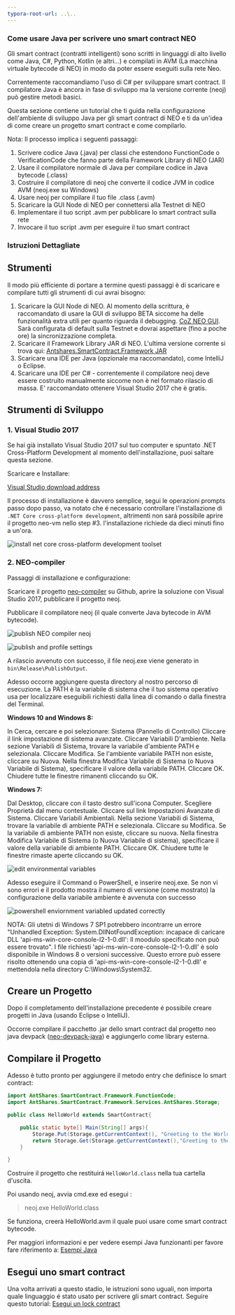 ```yaml
---
typora-root-url: ..\..
---
```


### Come usare Java per scrivere uno smart contract NEO

Gli smart contract (contratti intelligenti) sono scritti in linguaggi di alto livello come Java, C#, Python, Kotlin (e altri...) e compilati in AVM (La macchina virtuale bytecode di NEO) in modo da poter essere eseguiti sulla rete Neo. 

Correntemente raccomandiamo l'uso di C# per sviluppare smart contract. Il compilatore Java è ancora in fase di sviluppo ma la versione corrente (neoj) può gestire metodi basici.

Questa sezione contiene un tutorial che ti guida nella configurazione dell'ambiente di sviluppo Java per gli smart contract di NEO e ti da un'idea di ​​come creare un progetto smart contract e come compilarlo.

Nota: Il processo implica i seguenti passaggi:
1. Scrivere codice Java (.java) per classi che estendono FunctionCode o VerificationCode che fanno parte della Framework Library di NEO (JAR)
2. Usare il compilatore normale di Java per compilare codice in Java bytecode (.class)
3. Costruire il compilatore di neoj che converte il codice JVM in codice AVM (neoj.exe su Windows)
4. Usare neoj per compilare il tuo file .class (.avm)
5. Scaricare la GUI Node di NEO per connettersi alla Testnet di NEO
6. Implementare il tuo script .avm per pubblicare lo smart contract sulla rete
7. Invocare il tuo script .avm per eseguire il tuo smart contract

### Istruzioni Dettagliate

## Strumenti

Il modo più efficiente di portare a termine questi passaggi è di scaricare e compilare tutti gli strumenti di cui avrai bisogno:

1. Scaricare la GUI Node di NEO. Al momento della scrittura, è raccomandato di usare la GUI di sviluppo BETA siccome ha delle funzionalità extra utili per quanto riguarda il debugging. [CoZ NEO GUI](https://github.com/CityOfZion/neo-gui-developer). Sarà configurata di default sulla Testnet e dovrai aspettare (fino a poche ore) la sincronizzazione completa.
2. Scaricare il Framework Library JAR di NEO. L'ultima versione corrente si trova qui: [Antshares.SmartContract.Framework JAR](https://github.com/CityOfZion/neo-java-sdk/blob/master/target/org.neo.smartcontract.framework.jar)
3. Scaricare una IDE per Java (opzionale ma raccomandato), come IntelliJ o Eclipse.
4. Scaricare una IDE per C# - correntemente il compilatore neoj deve essere costruito manualmente siccome non è nel formato rilascio di massa. E' raccomandato ottenere Visual Studio 2017 che è gratis.

## Strumenti di Sviluppo

### 1. Visual Studio 2017

Se hai già installato Visual Studio 2017 sul tuo computer e spuntato .NET Cross-Platform Development al momento dell'installazione, puoi saltare questa sezione.

Scaricare e Installare:

[Visual Studio download address](https://www.visualstudio.com/products/visual-studio-community-vs)

Il processo di installazione è davvero semplice, segui le operazioni prompts passo dopo passo, va notato che é necessario controllare l'installazione di `.NET Core cross-platform development`, altrimenti non sará possibile aprire il progetto neo-vm nello step #3. l'installazione richiede da dieci minuti fino a un'ora.

![install net core cross-platform development toolset](/assets/install_core_cross_platform_development_toolset.png)

### 2. NEO-compiler

Passaggi di installazione e configurazione:

Scaricare il progetto [neo-compiler](https://github.com/neo-project/neo-compiler) su Github, aprire la soluzione con Visual Studio 2017, pubblicare il progetto neoj.

Pubblicare il compilatore neoj (il quale converte Java bytecode in AVM bytecode).

![publish NEO compiler neoj](/assets/publish_neo_compiler_neoj.png)

![publish and profile settings](/assets/publish_and_profile_settings.png)

A rilascio avvenuto con successo, il file neoj.exe viene generato in `bin\Release\PublishOutput`.

Adesso occorre aggiungere questa directory al nostro percorso di esecuzione. La PATH è la variabile di sistema che il tuo sistema operativo usa per localizzare eseguibili richiesti dalla linea di comando o dalla finestra del Terminal.

**Windows 10 and Windows 8:**

  In Cerca, cercare e poi selezionare: Sistema (Pannello di Controllo)
  Cliccare il link impostazione di sistema avanzate.
  Cliccare Variabili D'ambiente. Nella sezione Variabili di Sistema, trovare la variabile d'ambiente PATH e selezionala. Cliccare Modifica. Se l'ambiente variabile PATH non esiste, cliccare su Nuova.
   Nella finestra Modifica Variabile di Sistema (o Nuova Variabile di Sistema), specificare il valore della variabile PATH. Cliccare OK. Chiudere tutte le finestre rimanenti cliccando su OK.

**Windows 7:**

  Dal Desktop, cliccare con il tasto destro sull'icona Computer. 
  Scegliere Proprietà dal menu contestuale.
  Cliccare sul link Impostazioni Avanzate di Sistema.
  Cliccare Variabili Ambientali. Nella sezione Variabili di Sistema, trovare la variabile di ambiente PATH e selezionala. Cliccare su Modifica. Se la variabile di ambiente PATH non esiste, cliccare su nuova.
  Nella finestra Modifica Variabile di Sistema (o Nuova Variabile di sistema), specificare il valore della variabile di ambiente PATH. Cliccare OK. Chiudere tutte le finestre rimaste aperte cliccando su OK.

![edit environmental variables](/assets/edit_environmental_variables.png)

Adesso eseguire il Command o PowerShell, e inserire neoj.exe. Se non vi sono errori e il prodotto mostra il numero di versione (come mostrato) la configurazione della variabile ambiente è avvenuta con successo

![powershell enviornment variabled updated correctly](/assets/powershell_enviornment_variabled_updated_correctly.png)

NOTA: Gli utetni di Windows 7 SP1 potrebbero incontrarre un errore "Unhandled Exception: System.DllNotFoundException: incapace di caricare DLL 'api-ms-win-core-console-l2-1-0.dll': Il moodulo specificato non può essere trovato". I file richiesti 'api-ms-win-core-console-l2-1-0.dll' è solo disponibile in Windows 8 o versioni successive. Questo errore può essere risolto ottenendo una copia di 'api-ms-win-core-console-l2-1-0.dll' e mettendola nella directory C:\Windows\System32.

## Creare un Progetto

Dopo il completamento dell'installazione precedente é possibile creare progetti in Java (usando Eclipse o IntelliJ).

Occorre compilare il pacchetto .jar dello smart contract dal progetto neo java devpack ([neo-devpack-java](https://github.com/neo-project/neo-devpack-java)) e aggiungerlo come library esterna.


## Compilare il Progetto

Adesso è tutto pronto per aggiungere il metodo entry che definisce lo smart contract:

```Java
import AntShares.SmartContract.Framework.FunctionCode;
import AntShares.SmartContract.Framework.Services.AntShares.Storage;

public class HelloWorld extends SmartContract{

    public static byte[] Main(String[] args){
        Storage.Put(Storage.getCurrentContext(), "Greeting to the World", "Hello World!");
        return Storage.Get(Storage.getCurrentContext(),"Greeting to the World");
    }

}
```

Costruire il progetto che restituirá `HelloWorld.class` nella tua cartella d'uscita.

Poi usando neoj, avvia cmd.exe ed esegui :
> neoj.exe HelloWorld.class

Se funziona, creerà HelloWorld.avm il quale puoi usare come smart contract bytecode.

Per maggiori informazioni e per vedere esempi Java funzionanti per favore fare riferimento a: [Esempi Java](https://github.com/neo-project/examples-java)

## Esegui uno smart contract

Una volta arrivati a questo stadio, le istruzioni sono uguali, non importa quale linguaggio é stato usato per scrivere gli smart contract.
Seguire questo tutorial: [Esegui un lock contract](http://docs.neo.org/en-us/sc/tutorial/Lock2.html)

